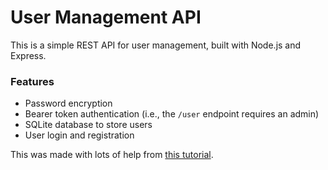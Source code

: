 # User Management API
This is a simple REST API for user management, built with Node.js and Express.

### Features
- Password encryption
- Bearer token authentication (i.e., the `/user` endpoint requires an admin)
- SQLite database to store users
- User login and registration

This was made with lots of help from [this tutorial](https://blog.postman.com/how-to-create-a-rest-api-with-node-js-and-express/#1).

